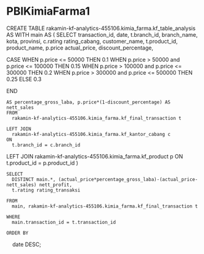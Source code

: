 # PBIKimiaFarma1

CREATE TABLE rakamin-kf-analytics-455106.kimia_farma.kf_table_analysis AS 
WITH
main AS (
SELECT
  transaction_id, date, t.branch_id, branch_name, kota, provinsi, c.rating rating_cabang, customer_name, t.product_id, product_name, p.price actual_price, discount_percentage,

  CASE
    WHEN p.price <= 50000 THEN 0.1
    WHEN p.price > 50000 and p.price <= 100000 THEN 0.15
    WHEN p.price > 100000 and p.price <= 300000 THEN 0.2
    WHEN p.price > 300000 and p.price <= 500000 THEN 0.25
    ELSE 0.3

  END

    AS percentage_gross_laba, p.price*(1-discount_percentage) AS nett_sales
    FROM
      rakamin-kf-analytics-455106.kimia_farma.kf_final_transaction t 

    LEFT JOIN
      rakamin-kf-analytics-455106.kimia_farma.kf_kantor_cabang c
    ON 
      t.branch_id = c.branch_id
LEFT JOIN
      rakamin-kf-analytics-455106.kimia_farma.kf_product p
    ON  
      t.product_id = p.product_id )

    SELECT  
      DISTINCT main.*, (actual_price*percentage_gross_laba)-(actual_price-nett_sales) nett_profit, 
      t.rating rating_transaksi
    
    FROM 
      main, rakamin-kf-analytics-455106.kimia_farma.kf_final_transaction t

    WHERE 
      main.transaction_id = t.transaction_id

    ORDER BY
    date DESC;
